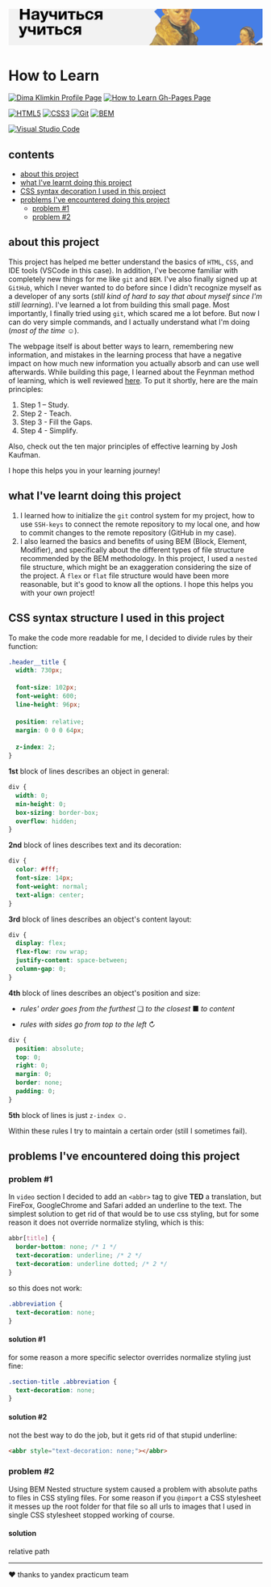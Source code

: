 [![cover](images/readme/cover.png)](https://kobewinona.github.io/how-to-learn/)

# How to Learn

[![Dima Klimkin Profile Page](https://img.shields.io/badge/Dima_Klimkin-f9f9f9?style=for-the-badge&logoColor=000&logo=github)](https://github.com/kobewinona)
[![How to Learn Gh-Pages Page](https://img.shields.io/badge/GitHub_Pages-How_to_Learn-f9f9f9?style=for-the-badge&logo=githubpages)](https://kobewinona.github.io/how-to-learn/)

[![HTML5](https://img.shields.io/badge/HTML5-f9f9f9?style=for-the-badge&logo=HTML5)](https://dev.w3.org/html5/spec-LC/)
[![CSS3](https://img.shields.io/badge/CSS3-f9f9f9?logoColor=264BDC&style=for-the-badge&logo=CSS3)](https://www.w3.org/TR/CSS/#css)
[![Git](https://img.shields.io/badge/Git-f9f9f9?style=for-the-badge&logo=git)](https://git-scm.com)
[![BEM](https://img.shields.io/badge/BEM-f9f9f9?logoColor=black&style=for-the-badge&logo=bem)](https://en.bem.info/methodology/)

[![Visual Studio Code](https://img.shields.io/badge/Visual_Studio_Code-f9f9f9?style=for-the-badge&logoColor=0066b8&logo=visualstudiocode)](https://code.visualstudio.com)

## contents

- [about this project](#about-this-project)
- [what I've learnt doing this project](#what-Ive-learnt-doing-this-project)
- [CSS syntax decoration I used in this project](#CSS-syntax-structure-I-used-in-this-project)
- [problems I've encountered doing this project](#problems-Ive-encountered-doing-this-project)
  - [problem #1](#problem-1)
  - [problem #2](#problem-2)

## about this project

This project has helped me better understand the basics of `HTML`, `CSS`, and IDE tools (VSCode in this case). In addition, I've become familiar with completely new things for me like `git` and `BEM`. I've also finally signed up at `GitHub`, which I never wanted to do before since I didn't recognize myself as a developer of any sorts (*still kind of hard to say that about myself since I'm still learning*). I've learned a lot from building this small page. Most importantly, I finally tried using `git`, which scared me a lot before. But now I can do very simple commands, and I actually understand what I'm doing (*most of the time* ☺).

The webpage itself is about better ways to learn, remembering new information, and mistakes in the learning process that have a negative impact on how much new information you actually absorb and can use well afterwards. While building this page, I learned about the Feynman method of learning, which is well reviewed [here](https://www.colorado.edu/artssciences-advising/resource-library/life-skills/the-feynman-technique-in-academic-coaching). To put it shortly, here are the main principles:

1. Step 1 – Study.
2. Step 2 - Teach.
3. Step 3 - Fill the Gaps.
4. Step 4 - Simplify.

Also, check out the ten major principles of effective learning by Josh Kaufman.

I hope this helps you in your learning journey!

## what I've learnt doing this project

1. I learned how to initialize the `git` control system for my project, how to use `SSH-keys` to connect the remote repository to my local one, and how to commit changes to the remote repository (GitHub in my case).
2. I also learned the basics and benefits of using BEM (Block, Element, Modifier), and specifically about the different types of file structure recommended by the BEM methodology. In this project, I used a `nested` file structure, which might be an exaggeration considering the size of the project. A `flex` or `flat` file structure would have been more reasonable, but it's good to know all the options. I hope this helps you with your own project!

## CSS syntax structure I used in this project

To make the code more readable for me, I decided to divide rules by their function:

```css
.header__title {
  width: 730px;

  font-size: 102px;
  font-weight: 600;
  line-height: 96px;

  position: relative;
  margin: 0 0 0 64px;

  z-index: 2;
}
```

**1st** block of lines describes an object in general:

```css
div {
  width: 0;
  min-height: 0;
  box-sizing: border-box;
  overflow: hidden;
}
```

**2nd** block of lines describes text and its decoration:

```css
div {
  color: #fff;
  font-size: 14px;
  font-weight: normal;
  text-align: center;
}
```

**3rd** block of lines describes an object's content layout:

```css
div {
  display: flex;
  flex-flow: row wrap;
  justify-content: space-between;
  column-gap: 0;
}
```

**4th** block of lines describes an object's position and size:

- *rules' order goes from the furthest* ❏ *to the closest* ■ *to content*

- *rules with sides*  *go from top to the left* ↻

```css
div {
  position: absolute;
  top: 0;
  right: 0;
  margin: 0;
  border: none;
  padding: 0;
}
```

**5th** block of lines is just `z-index` ☺.

Within these rules I try to maintain a certain order (still I sometimes fail).

## problems I've encountered doing this project 

### problem #1

In `video` section I decided to add an `<abbr>` tag to give **TED** a translation, but FireFox, GoogleChrome and Safari added an underline to the text. The simplest solution to get rid of that would be to use css styling, but for some reason it does not override normalize styling, which is this:

```css
abbr[title] {
  border-bottom: none; /* 1 */
  text-decoration: underline; /* 2 */
  text-decoration: underline dotted; /* 2 */
}
```

so this does not work:
```css
.abbreviation {
  text-decoration: none;
}
```

#### solution #1

for some reason a more specific selector overrides normalize styling just fine:

```css
.section-title .abbreviation {
  text-decoration: none;
}
```

#### solution #2

not the best way to do the job, but it gets rid of that stupid underline:

```html
<abbr style="text-decoration: none;"></abbr>
```

### problem #2

Using BEM Nested structure system caused a problem with absolute paths to files in CSS styling files. For some reason if you `@import` a CSS stylesheet it messes up the root folder for that file so all urls to images that I used in single CSS stylesheet stopped working of course.

#### solution

relative path

---

&hearts; thanks to yandex practicum team